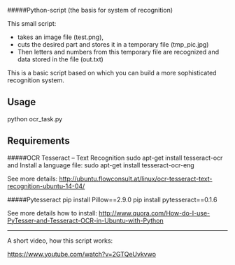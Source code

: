 #####Python-script (the basis for system of recognition)

This small script: 
- takes an image file (test.png),
- cuts the desired part and stores it in a temporary file (tmp_pic.jpg)
- Then letters and numbers from this temporary file are recognized 
  and data stored in the file (out.txt)

This is a basic script based on which you can build a more sophisticated recognition system.

Usage
-----
python ocr_task.py


Requirements
------------
#####OCR Tesseract – Text Recognition
	sudo apt-get install tesseract-ocr
        and
	Install a language file:
	sudo apt-get install tesseract-ocr-eng

See more details:
http://ubuntu.flowconsult.at/linux/ocr-tesseract-text-recognition-ubuntu-14-04/

#####Pytesseract
	pip install Pillow==2.9.0
	pip install pytesseract==0.1.6

See more details how to install:
http://www.quora.com/How-do-I-use-PyTesser-and-Tesseract-OCR-in-Ubuntu-with-Python

---------------------------------------

A short video, how this script works:

https://www.youtube.com/watch?v=2GTQeUvkvwo



